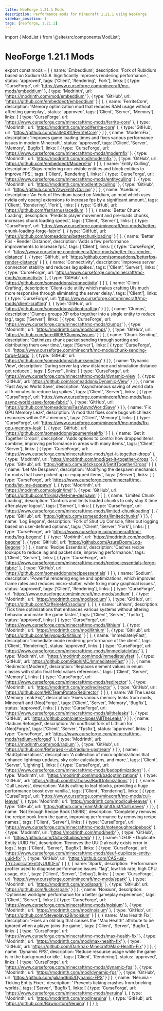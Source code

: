 ```yaml
---
title: NeoForge 1.21.1 Mods
description: Performance mods for Minecraft 1.21.1 using NeoForge
sidebar_position: 1
tags: [neoforge, 1.21.1]
---
```


import { ModList } from '@site/src/components/ModList';

# NeoForge 1.21.1 Mods

export const mods = [
  {
    name: 'Embeddium',
    description: 'Fork of Rubidium based on Sodium 0.5.8. Significantly improves rendering performance.',
    status: 'approved',
    tags: ['Client', 'Rendering', 'Fork'],
    links: [
      { type: 'CurseForge', url: 'https://www.curseforge.com/minecraft/mc-mods/embeddium' },
      { type: 'Modrinth', url: 'https://modrinth.com/mod/embeddium' },
      { type: 'GitHub', url: 'https://github.com/embeddedt/embeddium' }
    ]
  },
  {
    name: 'FerriteCore',
    description: 'Memory optimization mod that reduces RAM usage without affecting gameplay.',
    status: 'approved',
    tags: ['Client', 'Server', 'Memory'],
    links: [
      { type: 'CurseForge', url: 'https://www.curseforge.com/minecraft/mc-mods/ferrite-core' },
      { type: 'Modrinth', url: 'https://modrinth.com/mod/ferrite-core' },
      { type: 'GitHub', url: 'https://github.com/malte0811/FerriteCore' }
    ]
  },
  {
    name: 'ModernFix',
    description: 'Improves game loading times and fixes various performance issues in modern Minecraft.',
    status: 'approved',
    tags: ['Client', 'Server', 'Memory', 'Bugfix'],
    links: [
      { type: 'CurseForge', url: 'https://www.curseforge.com/minecraft/mc-mods/modernfix' },
      { type: 'Modrinth', url: 'https://modrinth.com/mod/modernfix' },
      { type: 'GitHub', url: 'https://github.com/embeddedt/ModernFix' }
    ]
  },
  {
    name: 'Entity Culling',
    description: 'Skips rendering non-visible entities and block entities to improve FPS.',
    tags: ['Client', 'Rendering'],
    links: [
      { type: 'CurseForge', url: 'https://www.curseforge.com/minecraft/mc-mods/entityculling' },
      { type: 'Modrinth', url: 'https://modrinth.com/mod/entityculling' },
      { type: 'GitHub', url: 'https://github.com/tr7zw/EntityCulling' }
    ]
  },
    {
    name: 'Acedium',
    description: 'An Fork of Revidium based on Nvidium, an mod which uses nvidia only opengl extensions to increase fps by a significant amount.',
    tags: ['Client', 'Rendering', 'Fork'],
    links: [
      { type: 'GitHub', url: 'https://github.com/ferriarnus/acedium' }
    ]
  },
    {
    name: 'Better Chunk Loading',
    description: 'Predicts player movement and pre-loads chunks, increases chunk loading speed.',
    tags: ['Client', 'Server'],
    links: [
      { type: 'CurseForge', url: 'https://www.curseforge.com/minecraft/mc-mods/better-chunk-loading-forge-fabric' },
      { type: 'GitHub', url: 'https://github.com/someaddons/betterchunkloading' }
    ]
  },
    {
    name: 'Better Fps - Render Distance',
    description: 'Adds a few performance improvements to increase fps.',
    tags: ['Client'],
    links: [
      { type: 'CurseForge', url: 'https://www.curseforge.com/minecraft/mc-mods/better-fps-render-distance' },
      { type: 'GitHub', url: 'https://github.com/someaddons/betterfps-render-distance' }
    ]
  },
    {
    name: 'Connectivity',
    description: 'Improves server connection stability and reduces lag spikes.',
    tags: ['Client', 'Server'],
    links: [
      { type: 'CurseForge', url: 'https://www.curseforge.com/minecraft/mc-mods/connectivity' },
      { type: 'GitHub', url: 'https://github.com/someaddons/connectivity' }
    ]
  },
    {
    name: 'Client Crafting',
    description: 'Client-side utility which makes crafting UIs much more responsive through eliminating the server delay.',
    tags: ['Client'],
    links: [
      { type: 'CurseForge', url: 'https://www.curseforge.com/minecraft/mc-mods/client-crafting' },
      { type: 'GitHub', url: 'https://github.com/someaddons/clientcrafting' }
    ]
  },
  {
    name: 'Clumps',
    description: 'Clumps groups XP orbs together into a single entity to reduce lag.',
    tags: ['Server'],
    links: [
      { type: 'CurseForge', url: 'https://www.curseforge.com/minecraft/mc-mods/clumps' },
      { type: 'Modrinth', url: 'https://modrinth.com/mod/clumps' },
      { type: 'GitHub', url: 'https://github.com/jaredlll08/Clumps/issues' }
    ]
  },
    {
    name: 'Chunk Sending',
    description: 'Optimizes chunk packet sending through sorting and distributing them over time.',
    tags: ['Server'],
    links: [
      { type: 'CurseForge', url: 'https://www.curseforge.com/minecraft/mc-mods/chunk-sending-forge-fabric' },
      { type: 'GitHub', url: 'https://github.com/someaddons/chunksending' }
    ]
  },
      {
    name: 'Dynamic View',
    description: 'During server lag view distance and simulation distance get reduced.',
    tags: ['Server'],
    links: [
      { type: 'CurseForge', url: 'https://www.curseforge.com/minecraft/mc-mods/dynamic-view' },
      { type: 'GitHub', url: 'https://github.com/someaddons/Dynamic-View' }
    ]
  },
    {
    name: 'Fast Async World Save',
    description: 'Asynchronous saving of world data all 5 minutes to reduce lag spikes.',
    tags: ['Client', 'Server'],
    links: [
      { type: 'CurseForge', url: 'https://www.curseforge.com/minecraft/mc-mods/fast-async-world-save-forge-fabric' },
      { type: 'GitHub', url: 'https://github.com/someaddons/FastAsyncWorldSave' }
    ]
  },
  {
    name: 'Fix GPU Memory Leak',
    description: 'A mod that fixes some bugs which leak resources within GPU memory.',
    tags: ['Client', 'Memory'],
    links: [
      { type: 'CurseForge', url: 'https://www.curseforge.com/minecraft/mc-mods/fix-gpu-memory-leak' },
      { type: 'GitHub', url: 'https://github.com/someaddons/gpumemleakfix' }
    ]
  },
  {
    name: 'Get It Together Drops!',
    description: 'Adds options to control how dropped items combine, improving performance in areas with many items.',
    tags: ['Client', 'Server'],
    links: [
      { type: 'CurseForge', url: 'https://www.curseforge.com/minecraft/mc-mods/get-it-together-drops' },
      { type: 'Modrinth', url: 'https://modrinth.com/mod/get-it-together-drops' },
      { type: 'GitHub', url: 'https://github.com/bl4ckscor3/GetItTogetherDrops' }
    ]
  },
  {
    name: 'Let Me Despawn',
    description: 'Modifying the despawn mechanics for mobs that have picked up or equipped items.',
    tags: ['Server'],
    links: [
      { type: 'CurseForge', url: 'https://www.curseforge.com/minecraft/mc-mods/let-me-despawn' },
      { type: 'Modrinth', url: 'https://modrinth.com/plugin/lmd' },
      { type: 'GitHub', url: 'https://github.com/frikinjay/let-me-despawn' }
    ]
  },
  {
    name: 'Limited Chunk Loading',
    description: 'Controls and limits loaded chunks to only stay X time after player logout.',
    tags: ['Server'],
    links: [
      { type: 'CurseForge', url: 'https://www.curseforge.com/minecraft/mc-mods/limited-chunkloading' },
      { type: 'GitHub', url: 'https://github.com/someaddons/limitedchunks' }
    ]
  },
  {
    name: 'Log Begone',
    description: 'Fork of Shut Up Console, filter out logging based on user-defined options.',
    tags: ['Client', 'Server', 'Fork'],
    links: [
      { type: 'CurseForge', url: 'https://www.curseforge.com/minecraft/mc-mods/log-begone' },
      { type: 'Modrinth', url: 'https://modrinth.com/mod/log-begone' },
      { type: 'GitHub', url: 'https://github.com/AzureDoom/Log-Begone' }
    ]
  },
  {
    name: 'Recipe Essentials',
    description: 'Caches recipe lookups to reduce lag and packet size, improving performance.',
    tags: ['Client', 'Server'],
    links: [
      { type: 'CurseForge', url: 'https://www.curseforge.com/minecraft/mc-mods/recipe-essentials-forge-fabric' },
      { type: 'GitHub', url: 'https://github.com/someaddons/recipeessentials' }
    ]
  },
  {
    name: 'Sodium',
    description: 'Powerful rendering engine and optimizations, which improves frame rates and reduces micro-stutter, while fixing many graphical issues.',
    status: 'approved',
    tags: ['Client', 'Rendering'],
    links: [
      { type: 'CurseForge', url: 'https://www.curseforge.com/minecraft/mc-mods/sodium' },
      { type: 'Modrinth', url: 'https://modrinth.com/mod/sodium' },
      { type: 'GitHub', url: 'https://github.com/CaffeineMC/sodium' },
    ]
  },
  {
    name: 'Lithium',
    description: 'Tick time optimizations that enhances various systems without altering behavior and make the game faster.',
    tags: ['Client', 'Server', 'Tpsfix'],
    status: 'approved',
    links: [
      { type: 'CurseForge', url: 'https://www.curseforge.com/minecraft/mc-mods/lithium' },
      { type: 'Modrinth', url: 'https://modrinth.com/mod/lithium' },
      { type: 'GitHub', url: 'https://github.com/jellysquid3/lithium' }
    ]
  },
  {
    name: 'ImmediatelyFast',
    description: 'Immediate mode rendering performance of the client.',
    tags: ['Client', 'Rendering'],
    status: 'approved',
    links: [
      { type: 'CurseForge', url: 'https://www.curseforge.com/minecraft/mc-mods/immediatelyfast' },
      { type: 'Modrinth', url: 'https://modrinth.com/mod/immediatelyfast' },
      { type: 'GitHub', url: 'https://github.com/RaphiMC/ImmediatelyFast' }
    ]
  },
  {
    name: 'Redirector[Modern]',
    description: 'Replaces element values in enum classes with static final field values references.',
    tags: ['Client', 'Server', 'Memory'],
    links: [
      { type: 'CurseForge', url: 'https://www.curseforge.com/minecraft/mc-mods/redirector' },
      { type: 'Modrinth', url: 'https://modrinth.com/mod/redirector' },
      { type: 'GitHub', url: 'https://github.com/MCTeamPotato/Redirector' }
    ]
  },
  {
    name: 'All The Leaks (Memory Leak Fix)',
    description: 'Fixes various memory leaks from mods, Minecraft and (Neo)Forge.',
    tags: ['Client', 'Server', 'Memory', 'Bugfix'],
    status: 'approved',
    links: [
      { type: 'CurseForge', url: 'https://www.curseforge.com/minecraft/mc-mods/alltheleaks' },
      { type: 'GitHub', url: 'https://github.com/pietro-lopes/AllTheLeaks' }
    ]
  },
  {
    name: 'Radium Reforged',
    description: 'An unofficial fork of Lithium for (Neo)Forge.',
    tags: ['Client', 'Server', 'Tpsfix'],
    status: 'approved',
    links: [
      { type: 'CurseForge', url: 'https://www.curseforge.com/minecraft/mc-mods/radium-reforged' },
      { type: 'Modrinth', url: 'https://modrinth.com/mod/radium' },
      { type: 'GitHub', url: 'https://github.com/Reforged-Hub/radium-upstream' }
    ]
  },
  {
    name: 'BadOptimizations',
    description: 'A collection of micro optimizations that enhance lightmap updates, sky color calculations, and more.',
    tags: ['Client', 'Server', 'Lighting'],
    links: [
      { type: 'CurseForge', url: 'https://www.curseforge.com/minecraft/mc-mods/badoptimizations' },
      { type: 'Modrinth', url: 'https://modrinth.com/mod/badoptimizations' },
      { type: 'GitHub', url: 'https://github.com/ItsThosea/BadOptimizations' }
    ]
  },
  {
    name: 'Cull Leaves',
    description: 'Adds culling to leaf blocks, providing a huge performance boost over vanilla.',
    tags: ['Client', 'Rendering'],
    links: [
      { type: 'CurseForge', url: 'https://www.curseforge.com/minecraft/mc-mods/cull-leaves' },
      { type: 'Modrinth', url: 'https://modrinth.com/mod/cull-leaves' },
      { type: 'GitHub', url: 'https://github.com/TeamMidnightDust/CullLeaves' }
    ]
  },
  {
    name: 'Not Enough Recipe Book [NERB]',
    description: 'Completely removes the recipe book from the game, improving performance by removing recipe names.',
    tags: ['Client', 'Server'],
    links: [
      { type: 'CurseForge', url: 'https://www.curseforge.com/minecraft/mc-mods/notenoughrecipebook' },
      { type: 'Modrinth', url: 'https://modrinth.com/mod/nerb' },
      { type: 'GitHub', url: 'https://github.com/Octo-Studios/nerb' }
    ]
  },
  {
    name: 'DEUF - Duplicate Entity UUID Fix',
    description: 'Removes the UUID already exists error in logs.',
    tags: ['Client', 'Server', 'Bugfix'],
    links: [
      { type: 'CurseForge', url: 'https://www.curseforge.com/minecraft/mc-mods/deuf-duplicate-entity-uuid-fix' },
      { type: 'GitHub', url: 'https://github.com/CAS-ual-TY/DuplicateEntityUUIDFix' }
    ]
  },
  {
    name: 'Spark',
    description: 'Performance profiler used to diagnose performance issues: "lag", low tick rate, high CPU usage, etc..',
    tags: ['Client', 'Server', 'Debug'],
    links: [
      { type: 'CurseForge', url: 'https://www.curseforge.com/minecraft/mc-mods/spark' },
      { type: 'Modrinth', url: 'https://modrinth.com/mod/spark' },
      { type: 'GitHub', url: 'https://github.com/lucko/spark' }
    ]
  },
  {
    name: 'Noisium',
    description: 'Optimises worldgen performance for a better gameplay experience.',
    tags: ['Client', 'Server'],
    links: [
      { type: 'CurseForge', url: 'https://www.curseforge.com/minecraft/mc-mods/noisium' },
      { type: 'Modrinth', url: 'https://modrinth.com/mod/noisium' },
      { type: 'GitHub', url: 'https://github.com/Steveplays28/noisium' }
    ]
  },
  {
    name: 'Max Health Fix',
    description: 'Fixes an old bug that causes the "Max Health" attribute to be ignored when a player joins the game.',
    tags: ['Client', 'Server', 'Bugfix'],
    links: [
      { type: 'CurseForge', url: 'https://www.curseforge.com/minecraft/mc-mods/max-health-fix' },
      { type: 'Modrinth', url: 'https://modrinth.com/mod/max-health-fix' },
      { type: 'GitHub', url: 'https://github.com/Darkhax-Minecraft/Max-Health-Fix' }
    ]
  },
  {
    name: 'Dynamic FPS',
    description: 'Reduce resource usage while the game is in the background or idle.',
    tags: ['Client', 'Rendering'],
    status: 'approved',
    links: [
      { type: 'CurseForge', url: 'https://www.curseforge.com/minecraft/mc-mods/dynamic-fps' },
      { type: 'Modrinth', url: 'https://modrinth.com/mod/dynamic-fps' },
      { type: 'GitHub', url: 'https://github.com/juliand665/Dynamic-FPS' }
    ]
  },
  {
    name: 'Nerunia - Ticking Entity Fixer',
    description: ' Prevents ticking crashes from bricking worlds.',
    tags: ['Server', 'Bugfix'],
    links: [
      { type: 'CurseForge', url: 'https://www.curseforge.com/minecraft/mc-mods/neruina' },
      { type: 'Modrinth', url: 'https://modrinth.com/mod/neruina' },
      { type: 'GitHub', url: 'https://github.com/Bawnorton/Neruina' }
    ]
  }
];

<ModList mods={mods} />
